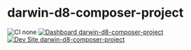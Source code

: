 # darwin-d8-composer-project

![CI none](https://img.shields.io/badge/ci-none-orange.svg)
[![Dashboard darwin-d8-composer-project](https://img.shields.io/badge/dashboard-darwin_d8_composer_project-yellow.svg)](https://dashboard.pantheon.io/sites/52355ac1-d072-476c-a395-9c94b630e74e#dev/code)
[![Dev Site darwin-d8-composer-project](https://img.shields.io/badge/site-darwin_d8_composer_project-blue.svg)](http://dev-darwin-d8-composer-project.pantheonsite.io/)
